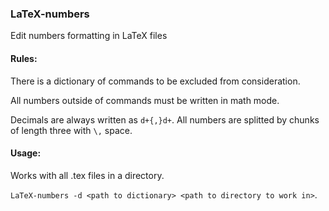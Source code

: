 ### LaTeX-numbers
Edit numbers formatting in LaTeX files

#### Rules:

There is a dictionary of commands to be excluded from consideration.

All numbers outside of commands must be written in math mode.

Decimals are always written as `d+{,}d+`. All numbers are splitted by chunks of length three with `\,` space.

#### Usage:

Works with all .tex files in a directory.

`LaTeX-numbers -d <path to dictionary> <path to directory to work in>`.
